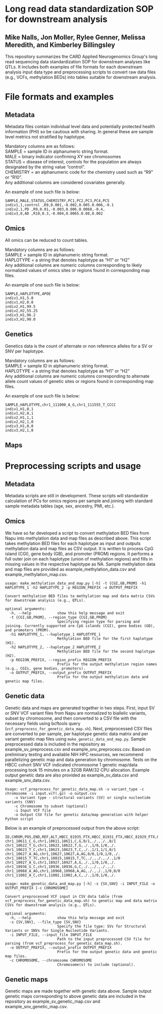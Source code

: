 # Long read data standardization SOP for downstream analysis
## Mike Nalls, Jon Moller, Rylee Genner, Melissa Meredith, and Kimberley Billingsley
This repository summarizes the CARD Applied Neurogenomics Group's long read sequencing data standardization SOP for downstream analyses like QTLs. It includes both examples of file formats for each downstream analysis input data type and preprocessing scripts to convert raw data files (e.g., VCFs, methylation BEDs) into tables suitable for downstream analysis.
# File formats and examples
## Metadata
Metadata files contain individual level data and potentially protected health information (PHI) so be cautious with sharing. In general these are sample level metrics not stratified by haplotype. 

Mandatory columns are as follows:  
SAMPLE = sample ID in alphanumeric string format.  
MALE = binary indicator confirming XY sex chromosomes  
STATUS = disease of interest, controls for the population are always designated by the string value “control”.  
CHEMISTRY = an alphanumeric code for the chemistry used such as “R9” or “R10”.  
Any additional columns are considered covariates generally.  

An example of one such file is below:
```
SAMPLE,MALE,STATUS,CHEMISTRY,PC1,PC2,PC3,PC4,PC5
indiv1,1,control ,R9,0.001,-0.002,0.005.0.006,-0.1
indiv2,1,PD ,R9,0.01,-0.003,0.006.0.0068,-0.4,
indiv3,0,AD ,R10,0.3,-0.004,0.0065.0.08,0.002
```
## Omics
All omics can be reduced to count tables.

Mandatory columns are as follows:  
SAMPLE = sample ID in alphanumeric string format.  
HAPLOTYPE = a string that denotes haplotype as “H1” or “H2”  
Any additional columns are numeric columns corresponding to likely normalized values of omics sites or regions found in corresponding map files.  

An example of one such file is below:
```
SAMPLE,HAPLOTYPE,APOE
indiv1,H1,5.0
indiv1,H2,0.0
indiv2,H1,99.5
indiv2,H2,55.25
indiv3,H1,96.2
indiv3,H2,90.0
```
## Genetics
Genetics data is the count of alternate or non reference alleles for a SV or SNV per haplotype.

Mandatory columns are as follows:  
SAMPLE = sample ID in alphanumeric string format.  
HAPLOTYPE = a string that denotes haplotype as “H1” or “H2”  
Any additional columns are numeric columns corresponding to alternate allele count values of genetic sites or regions found in corresponding map files.  

An example of one such file is below:
```
SAMPLE,HAPLOTYPE,chr1_111000_A_G,chr1_111555_T_CCCC
indiv1,H1,0,1
indiv1,H2,0,1
indiv2,H1,1,1
indiv2,H2,1,0
indiv3,H1,0,0
indiv3,H2,1,0
```
## Maps
# Preprocessing scripts and usage
## Metadata
Metadata scripts are still in development. These scripts will standardize calculation of PCs for omics regions per sample and joining with standard sample metadata tables (age, sex, ancestry, PMI, etc.).
## Omics
We have so far developed a script to convert methylation BED files from Napu into methylation data and map files as described above. This script takes methylation BED files for each haplotype as input and outputs methylation data and map files as CSV output. It is written to process CpG island (CGI), gene body (GB), and promoter (PROM) regions. It performs a full outer join on each haplotype (union of methylation regions) and fills in missing values in the respective haplotype as NA. Sample methylation data and map files are provided as example_methylation_data.csv and example_methylation_map.csv.
```
usage: make_methylation_data_and_map.py [-h] -t {CGI,GB,PROM} -h1 HAPLOTYPE_1 -h2 HAPLOTYPE_2 -p REGION_PREFIX -o OUTPUT_PREFIX

Convert methylation BED files to methylation map and data matrix CSVs for downstream analysis (e.g., QTLs).

optional arguments:
  -h, --help            show this help message and exit
  -t {CGI,GB,PROM}, --region_type {CGI,GB,PROM}
                        Specifying region type for parsing and joining. Currently supported are CpG islands (CGI), gene bodies (GB), and promoters (PROM).
  -h1 HAPLOTYPE_1, --haplotype_1 HAPLOTYPE_1
                        Methylation BED file for the first haplotype (H1).
  -h2 HAPLOTYPE_2, --haplotype_2 HAPLOTYPE_2
                        Methylation BED file for the second haplotype (H2).
  -p REGION_PREFIX, --region_prefix REGION_PREFIX
                        Prefix for the output methylation region names (e.g., CGIs, gene bodies, promoters).
  -o OUTPUT_PREFIX, --output_prefix OUTPUT_PREFIX
                        Prefix for the output methylation data and genetic map files.
```
## Genetic data
Genetic data and maps are generated together in two steps. First, input SV or SNV VCF variant files from Napu are normalized to biallelic variants, subset by chromosome, and then converted to a CSV file with the necessary fields using bcftools query (`vcf_preprocess_for_genetic_data_map.sh`). Next, preprocessed CSV files are converted to per sample, per haplotype genetic data matrix and per variant genetic map files using `make_genetic_data_and_map.py`. Sample preprocessed data is included in the repository as example_sv_preprocess.csv and example_snv_preprocess.csv. Based on preliminary testing and available NIH HPC resources, we recommend parallelizing genetic map and data generation by chromosome. Tests on the HBCC cohort SNV VCF indicated chromosome 1 genetic map/data processing took 15 minutes on a 32GB RAM/32 CPU allocation. Example output genetic data are also provided as example_sv_data.csv and example_snv_data.csv.
```
Usage: vcf_preprocess_for_genetic_data_map.sh -v variant_type -c chromosome -i input.vcf(.gz) -o output.csv
	-v Variant type - structural variants (SV) or single nucleotide variants (SNV)
	-c Chromosome to subset (optional)
	-i Input VCF file
	-o Output CSV file for genetic data/map generation with helper Python script
```
Below is an example of preprocessed output from the above script:
```
ID,CHROM,POS,END,REF,ALT,HBCC_81935_FTX,HBCC_81931_FTX,HBCC_81929_FTX,HBCC_81934_FTX
chr1_10611_C_G,chr1,10611,10611,C,G,0/1,./.,./.,0/1
chr1_10622_T_G,chr1,10622,10622,T,G,./.,1/0,1/0,./.
chr1_10623_T_C,chr1,10623,10623,T,C,./.,1/1,1/1,0/1
chr1_10627_A_AG,chr1,10627,10627,A,AG,0/0,1/0,1/0,./.
chr1_10815_T_TC,chr1,10815,10815,T,TC,./.,./.,./.,1/0
chr1_10927_A_G,chr1,10927,10927,A,G,./.,1/0,1/0,./.
chr1_10936_G_C,chr1,10936,10936,G,C,./.,./.,./.,./.
chr1_10968_A_AG,chr1,10968,10968,A,AG,./.,./.,1/0,0/0
chr1_11002_A_C,chr1,11002,11002,A,C,./.,1/0,1/0,./.
```
```
usage: make_genetic_data_and_map.py [-h] -s {SV,SNV} -i INPUT_FILE -o OUTPUT_PREFIX [-c CHROMOSOME]

Convert preprocessed VCF input in CSV data table (from vcf_preprocess_for_genetic_data_map.sh) to genetic map and data matrix CSVs for downstream analysis (e.g., QTLs).

optional arguments:
  -h, --help            show this help message and exit
  -s {SV,SNV}, --file_type {SV,SNV}
                        Specify the file type: SVs for Structural Variants or SNVs for Single Nucleotide Variants.
  -i INPUT_FILE, --input_file INPUT_FILE
                        Path to the input preprocessed CSV file for parsing (from vcf_preprocess_for_genetic_data_map.sh).
  -o OUTPUT_PREFIX, --output_prefix OUTPUT_PREFIX
                        Prefix for the output genetic data and genetic map files.
  -c CHROMOSOME, --chromosome CHROMOSOME
                        Chromosome(s) to include (optional).
```
## Genetic maps
Genetic maps are made together with genetic data above. Sample output genetic maps corresponding to above genetic data are included in the repository as example_sv_genetic_map.csv and example_snv_genetic_map.csv.
